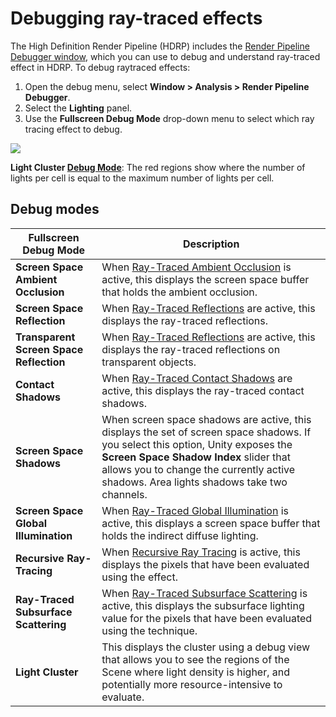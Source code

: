 # Debugging ray-traced effects

The High Definition Render Pipeline (HDRP) includes the [Render Pipeline Debugger window](Render-Pipeline-Debug-Window.md), which you can use to debug and understand ray-traced effect in HDRP. To debug raytraced effects:

1. Open the debug menu, select **Window > Analysis > Render Pipeline Debugger**.
2. Select the **Lighting** panel.
3. Use the **Fullscreen Debug Mode** drop-down menu to select which ray tracing effect to debug.

![](Images/RayTracingLightCluster1.png)

**Light Cluster [Debug Mode](Ray-Tracing-Debug.md)**: The red regions show where the number of lights per cell is equal to the maximum number of lights per cell.
## Debug modes

| **Fullscreen Debug Mode**   | **Description**                                              |
| --------------------------- | ------------------------------------------------------------ |
| **Screen Space Ambient Occlusion** | When [Ray-Traced Ambient Occlusion](Ray-Traced-Ambient-Occlusion.md) is active, this displays the screen space buffer that holds the ambient occlusion. |
| **Screen Space Reflection** | When [Ray-Traced Reflections](Ray-Traced-Reflections.md) are active, this displays the ray-traced reflections. |
| **Transparent Screen Space Reflection** | When [Ray-Traced Reflections](Ray-Traced-Reflections.md) are active, this displays the ray-traced reflections on transparent objects. |
| **Contact Shadows**         | When [Ray-Traced Contact Shadows](Ray-Traced-Contact-Shadows.md) are active, this displays the ray-traced contact shadows. |
| **Screen Space Shadows**    | When screen space shadows are active, this displays the set of screen space shadows. If you select this option, Unity exposes the **Screen Space Shadow Index** slider that allows you to change the currently active shadows. Area lights shadows take two channels. |
| **Screen Space Global Illumination**  | When [Ray-Traced Global Illumination](Ray-Traced-Global-Illumination.md) is active, this displays a screen space buffer that holds the indirect diffuse lighting. |
| **Recursive Ray-Tracing**             | When [Recursive Ray Tracing](Ray-Tracing-Recursive-Rendering.md) is active, this displays the pixels that have been evaluated using the effect. |
| **Ray-Traced Subsurface Scattering**  | When [Ray-Traced Subsurface Scattering](Ray-Traced-Subsurface-Scattering.md) is active, this displays the subsurface lighting value for the pixels that have been evaluated using the technique. |
| **Light Cluster**           | This displays the cluster using a debug view that allows you to see the regions of the Scene where light density is higher, and potentially more resource-intensive to evaluate. |
